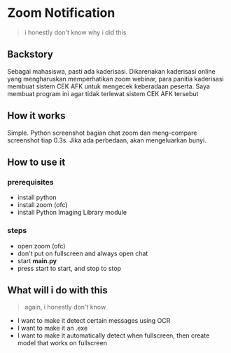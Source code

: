 # Zoom Notification
> i honestly don't know why i did this

## Backstory
Sebagai mahasiswa, pasti ada kaderisasi. Dikarenakan kaderisasi online yang mengharuskan memperhatikan zoom webinar, para panitia kaderisasi membuat sistem CEK AFK untuk mengecek keberadaan peserta. Saya membuat program ini agar tidak terlewat sistem CEK AFK tersebut

## How it works
Simple. Python screenshot bagian chat zoom dan meng-compare screenshot tiap 0.3s. Jika ada perbedaan, akan mengeluarkan bunyi.

## How to use it
### prerequisites
* install python
* install zoom (ofc)
* install Python Imaging Library module

### steps
* open zoom (ofc)
* don't put on fullscreen and always open chat
* start **main.py**
* press start to start, and stop to stop

## What will i do with this
> again, i honestly don't know

* I want to make it detect certain messages using OCR
* I want to make it an .exe
* I want to make it automatically detect when fullscreen, then create model that works on fullscreen
